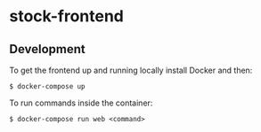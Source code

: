 # stock-frontend

## Development 

To get the frontend up and running locally install Docker and then:

```shell
$ docker-compose up
```

To run commands inside the container:

```shell
$ docker-compose run web <command>
```
